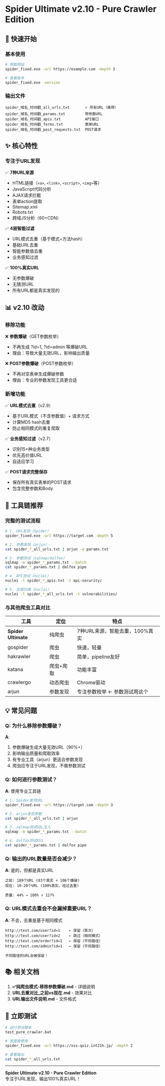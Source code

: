 # Spider Ultimate v2.10 - Pure Crawler Edition

## 🎯 快速开始

### 基本使用

```bash
# 爬取网站
spider_fixed.exe -url https://example.com -depth 3

# 查看版本
spider_fixed.exe -version
```

### 输出文件

```
spider_域名_时间戳_all_urls.txt       ⭐ 所有URL（推荐）
spider_域名_时间戳_params.txt         带参数URL
spider_域名_时间戳_apis.txt           API接口
spider_域名_时间戳_forms.txt          表单URL
spider_域名_时间戳_post_requests.txt  POST请求
```

## ✨ 核心特性

### 专注于URL发现

✅ **7种URL来源**
- HTML链接（`<a>`, `<link>`, `<script>`, `<img>`等）
- JavaScript代码分析
- AJAX请求拦截
- 表单action提取
- Sitemap.xml
- Robots.txt
- 跨域JS分析（60+CDN）

✅ **4层智能过滤**
- URL模式去重（基于模式+方法hash）
- 基础URL去重
- 智能参数值去重
- 业务感知过滤

✅ **100%真实URL**
- 无参数爆破
- 无猜测URL
- 所有URL都是真实发现的

## 📊 v2.10 改动

### 移除功能

❌ **参数爆破**（GET参数枚举）
- 不再生成 ?id=1, ?id=admin 等爆破URL
- 理由：导致大量无效URL，影响输出质量

❌ **POST参数爆破**（POST参数枚举）
- 不再对空表单生成爆破参数
- 理由：专业的参数发现工具更合适

### 新增功能

✅ **URL模式去重**（v2.9）
- 基于URL模式（不含参数值）+ 请求方式
- 计算MD5 hash去重
- 防止相同模式的重复爬取

✅ **业务感知过滤**（v2.7）
- 识别15+种业务类型
- 优先高价值URL
- 自适应学习

✅ **POST请求完整保存**
- 保存所有真实表单的POST请求
- 包含完整参数和Body

## 🚀 工具链推荐

### 完整的测试流程

```bash
# 1. URL发现（Spider）
spider_fixed.exe -url https://target.com -depth 5

# 2. 参数发现（arjun）
cat spider_*_all_urls.txt | arjun -o params.txt

# 3. 参数测试（sqlmap/dalfox）
sqlmap -m spider_*_params.txt --batch
cat spider_*_params.txt | dalfox pipe

# 4. API测试（nuclei）
nuclei -l spider_*_apis.txt -t api-security/

# 5. 全面扫描（nuclei）
nuclei -l spider_*_all_urls.txt -t vulnerabilities/
```

### 与其他爬虫工具对比

| 工具 | 定位 | 特点 |
|------|------|------|
| **Spider Ultimate** | 纯爬虫 | 7种URL来源，智能去重，100%真实 |
| gospider | 爬虫 | 快速，轻量 |
| hakrawler | 爬虫 | 简单，pipeline友好 |
| katana | 爬虫+爬取 | 功能丰富 |
| crawlergo | 动态爬虫 | Chrome驱动 |
| arjun | 参数发现 | 专注参数枚举 ← 参数测试用这个 |

## 💡 常见问题

### Q: 为什么移除参数爆破？

**A**: 
1. 参数爆破生成大量无效URL（90%+）
2. 影响输出质量和爬取效率
3. 有专业工具（arjun）更适合参数发现
4. 爬虫应专注于URL发现，不做参数测试

### Q: 如何进行参数测试？

**A**: 使用专业工具链
```bash
# 1. Spider发现URL
spider_fixed.exe -url https://target.com -depth 3

# 2. arjun发现参数
cat spider_*_all_urls.txt | arjun

# 3. sqlmap测试SQL注入
sqlmap -m spider_*_params.txt --batch

# 4. dalfox测试XSS
cat spider_*_params.txt | dalfox pipe
```

### Q: 输出的URL数量是否会减少？

**A**: 是的，但都是真实URL
```
之前: 189个URL (83个真实 + 106个爆破)
现在: 10-20个URL (100%真实，经过去重)

质量: 44% → 100% ⬆️ 127%
```

### Q: URL模式去重会不会漏掉重要URL？

**A**: 不会，去重是基于相同模式
```
http://test.com/user?id=1    ← 保留（首次）
http://test.com/user?id=2    ← 跳过（相同模式）
http://test.com/order?id=1   ← 保留（不同路径）
http://test.com/admin?id=1   ← 保留（不同路径）

不同路径的URL会被保留！
```

## 📚 相关文档

1. **✅纯爬虫模式-移除参数爆破.md** - 详细说明
2. **URL去重对比_之前vs现在.md** - 效果对比
3. **URL输出文件说明.md** - 文件格式

## 🎉 立即测试

```bash
# 运行测试脚本
test_pure_crawler.bat

# 或直接使用
spider_fixed.exe -url https://xss-quiz.int21h.jp/ -depth 2

# 查看输出
cat spider_*_all_urls.txt
```

---

**Spider Ultimate v2.10 - Pure Crawler Edition**  
专注于URL发现，输出100%真实URL！

